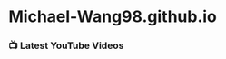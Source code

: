 # Michael-Wang98.github.io


### 📺 Latest YouTube Videos

<!-- YOUTUBE:START -->
<!-- YOUTUBE:END -->
